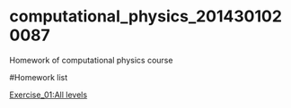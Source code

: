 # computational_physics_2014301020087
Homework of computational physics course

#Homework list

[Exercise_01:All levels](https://www.zybuluo.com/mdeditor#493534)
